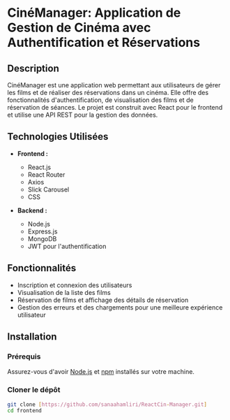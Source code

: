 # CinéManager: Application de Gestion de Cinéma avec Authentification et Réservations

## Description
CinéManager est une application web permettant aux utilisateurs de gérer les films et de réaliser des réservations dans un cinéma. Elle offre des fonctionnalités d'authentification, de visualisation des films et de réservation de séances. Le projet est construit avec React pour le frontend et utilise une API REST pour la gestion des données.

## Technologies Utilisées
- **Frontend :**
  - React.js
  - React Router
  - Axios
  - Slick Carousel
  - CSS

- **Backend :**
  - Node.js
  - Express.js
  - MongoDB
  - JWT pour l'authentification

## Fonctionnalités
- Inscription et connexion des utilisateurs
- Visualisation de la liste des films
- Réservation de films et affichage des détails de réservation
- Gestion des erreurs et des chargements pour une meilleure expérience utilisateur

## Installation
### Prérequis
Assurez-vous d'avoir [Node.js](https://nodejs.org/) et [npm](https://www.npmjs.com/) installés sur votre machine.

### Cloner le dépôt
```bash
git clone [https://github.com/sanaahamliri/ReactCin-Manager.git]
cd frontend
